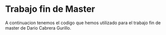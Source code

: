 # Trabajo fin de Master
A continuacion tenemos el codigo que hemos utilizado para el trabajo fin de master de Dario Cabrera Gurillo.
